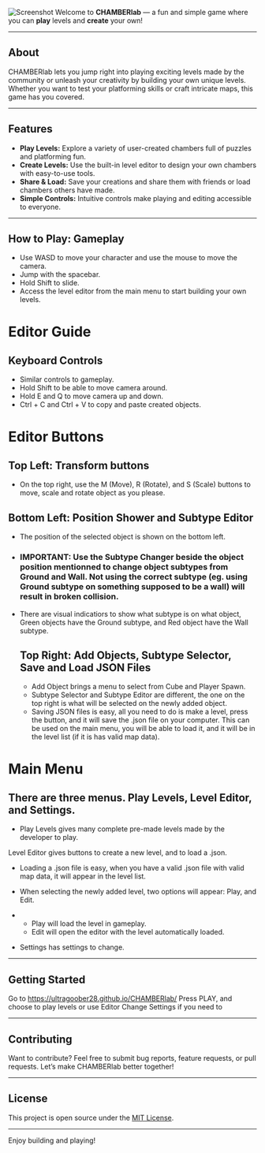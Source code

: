 ![Screenshot](images/skibidi.png)
Welcome to **CHAMBERlab** — a fun and simple game where you can **play** levels and **create** your own!

---

## About

CHAMBERlab lets you jump right into playing exciting levels made by the community or unleash your creativity by building your own unique levels. Whether you want to test your platforming skills or craft intricate maps, this game has you covered.

---

## Features

- **Play Levels:** Explore a variety of user-created chambers full of puzzles and platforming fun.
- **Create Levels:** Use the built-in level editor to design your own chambers with easy-to-use tools.
- **Share & Load:** Save your creations and share them with friends or load chambers others have made.
- **Simple Controls:** Intuitive controls make playing and editing accessible to everyone.

---

## How to Play: Gameplay

- Use WASD to move your character and use the mouse to move the camera.
- Jump with the spacebar.
- Hold Shift to slide.
- Access the level editor from the main menu to start building your own levels.

# Editor Guide

## Keyboard Controls
- Similar controls to gameplay.
- Hold Shift to be able to move camera around.
- Hold E and Q to move camera up and down.
- Ctrl + C and Ctrl + V to copy and paste created objects.

# Editor Buttons
## Top Left: Transform buttons
- On the top right, use the M (Move), R (Rotate), and S (Scale) buttons to move, scale and rotate object as you please.
## Bottom Left: Position Shower and Subtype Editor
- The position of the selected object is shown on the bottom left.
- ### IMPORTANT: Use the Subtype Changer beside the object position mentionned to change object subtypes from Ground and Wall. Not using the correct subtype (eg. using Ground subtype on something supposed to be a wall) will result in broken collision.
- There are visual indicatiors to show what subtype is on what object, Green objects have the Ground subtype, and Red object have the Wall subtype.
  ## Top Right: Add Objects, Subtype Selector, Save and Load JSON Files
  - Add Object brings a menu to select from Cube and Player Spawn.
  - Subtype Selector and Subtype Editor are different, the one on the top right is what will be selected on the newly added object.
  - Saving JSON files is easy, all you need to do is make a level, press the button, and it will save the .json file on your computer. This can be used on the main menu, you will be able to load it, and it will be in the level list (if it is has valid map data).
 
# Main Menu
## There are three menus. Play Levels, Level Editor, and Settings.
- Play Levels gives many complete pre-made levels made by the developer to play.

Level Editor gives buttons to create a new level, and to load a .json. 

- Loading a .json file is easy, when you have a valid .json file with valid map data, it will appear in the level list.
-  When selecting the newly added level, two options will appear: Play, and Edit.
-  - Play will load the level in gameplay.
   - Edit will open the editor with the level automatically loaded.

- Settings has settings to change.

---

## Getting Started

Go to https://ultragoober28.github.io/CHAMBERlab/
Press PLAY, and choose to play levels or use Editor
Change Settings if you need to

---

## Contributing

Want to contribute? Feel free to submit bug reports, feature requests, or pull requests. Let’s make CHAMBERlab better together!

---

## License

This project is open source under the [MIT License](LICENSE).

---

Enjoy building and playing!
